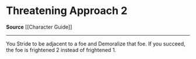 ﻿---
actions: '[two-actions]'
cost: null
element: null
frequency: null
id: '317'
name: Threatening Approach
rarity: Common
requirement: null
school: null
source: '[[DATABASE/source/Character Guide|Character Guide]]'
trait: null
trigger: null
type: Action

---
# Threatening Approach <span class="action-icon">2</span>

**Source** [[Character Guide]]

---
You Stride to be adjacent to a foe and Demoralize that foe. If you succeed, the foe is frightened 2 instead of frightened 1.